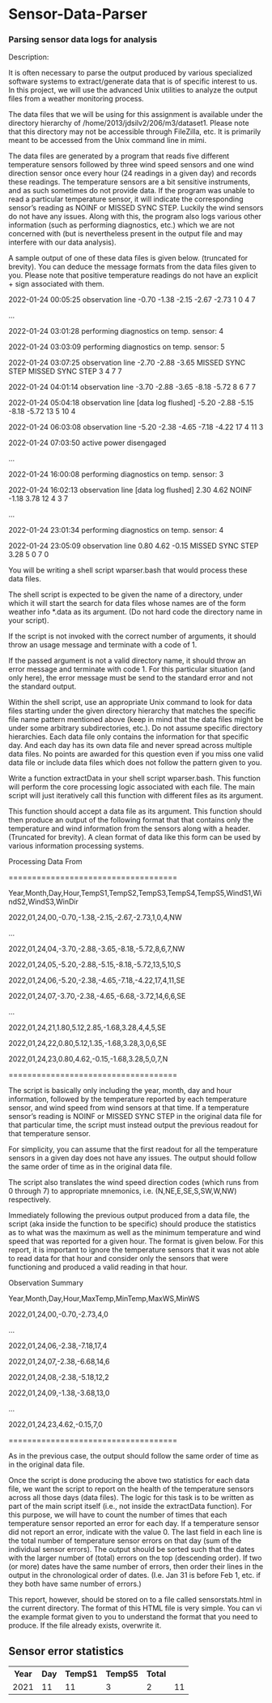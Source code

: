 # Sensor-Data-Parser

<h3>Parsing sensor data logs for analysis</h3>

Description:

It is often necessary to parse the output produced by various specialized software systems to extract/generate data that is of specific interest to us. In this project, we will use the advanced Unix utilities to analyze the output files from a weather monitoring process.

The data files that we will be using for this assignment is available under the directory hierarchy of /home/2013/jdsilv2/206/m3/dataset1. Please note that this directory may not be accessible through FileZilla, etc. It is primarily meant to be accessed from the Unix command line in mimi.

The data files are generated by a program that reads five different temperature sensors followed by three wind speed sensors and one wind direction sensor once every hour (24 readings in a given day) and records these readings. The temperature sensors are a bit sensitive instruments, and as such sometimes do not provide data. If the program was unable to read a particular temperature sensor, it will indicate the corresponding sensor’s reading as NOINF or MISSED SYNC STEP. Luckily the wind sensors do not have any issues. Along with this, the program also logs various other information (such as performing diagnostics, etc.) which we are not concerned with (but is nevertheless present in the output file and may interfere with our data analysis).

A sample output of one of these data files is given below. (truncated for brevity). You can deduce the message formats from the data files given to you. Please note that positive temperature readings do not have an explicit + sign associated with them.

2022-01-24 00:05:25 observation line  -0.70 -1.38 -2.15 -2.67 -2.73 1 0 4 7

...

2022-01-24 03:01:28 performing diagnostics on temp. sensor: 4

2022-01-24 03:03:09 performing diagnostics on temp. sensor: 5

2022-01-24 03:07:25 observation line  -2.70 -2.88 -3.65 MISSED SYNC STEP MISSED SYNC STEP 3 4 7 7

2022-01-24 04:01:14 observation line  -3.70 -2.88 -3.65 -8.18 -5.72 8 6 7 7

2022-01-24 05:04:18 observation line [data log flushed]  -5.20 -2.88 -5.15 -8.18 -5.72 13 5 10 4

2022-01-24 06:03:08 observation line  -5.20 -2.38 -4.65 -7.18 -4.22 17 4 11 3

2022-01-24 07:03:50 active power disengaged

...

2022-01-24 16:00:08 performing diagnostics on temp. sensor: 3

2022-01-24 16:02:13 observation line [data log flushed]  2.30 4.62 NOINF -1.18 3.78 12 4 3 7

...

2022-01-24 23:01:34 performing diagnostics on temp. sensor: 4

2022-01-24 23:05:09 observation line  0.80 4.62 -0.15 MISSED SYNC STEP 3.28 5 0 7 0

You will be writing a shell script wparser.bash that would process these data files.

The shell script is expected to be given the name of a directory, under which it will start the search for data files whose names are of the form weather info *.data as its argument. (Do not hard code the directory name in your script).

If the script is not invoked with the correct number of arguments, it should throw an usage message and terminate with a code of 1.

If the passed argument is not a valid directory name, it should throw an error message and terminate with code 1. For this particular situation (and only here), the error message must be send to the standard error and not the standard output.

Within the shell script, use an appropriate Unix command to look for data files starting under the given directory hierarchy that matches the specific file name pattern mentioned above (keep in mind that the data files might be under some arbitrary subdirectories, etc.). Do not assume specific directory hierarchies. Each data file only contains the information for that specific day. And each day has its own data file and never spread across multiple data files. No points are awarded for this question even if you miss one valid data file or include data files which does not follow the pattern given to you.

Write a function extractData in your shell script wparser.bash. This function will perform the core processing logic associated with each file. The main script will just iteratively call this function with different files as its argument.

This function should accept a data file as its argument. This function should then produce an output of the following format that that contains only the temperature and wind information from the sensors along with a header. (Truncated for brevity). A clean format of data like this form can be used by various information processing systems.

Processing Data From  <path to the filename here>

====================================

Year,Month,Day,Hour,TempS1,TempS2,TempS3,TempS4,TempS5,WindS1,WindS2,WindS3,WinDir

2022,01,24,00,-0.70,-1.38,-2.15,-2.67,-2.73,1,0,4,NW

...

2022,01,24,04,-3.70,-2.88,-3.65,-8.18,-5.72,8,6,7,NW

2022,01,24,05,-5.20,-2.88,-5.15,-8.18,-5.72,13,5,10,S

2022,01,24,06,-5.20,-2.38,-4.65,-7.18,-4.22,17,4,11,SE

2022,01,24,07,-3.70,-2.38,-4.65,-6.68,-3.72,14,6,6,SE

...

2022,01,24,21,1.80,5.12,2.85,-1.68,3.28,4,4,5,SE

2022,01,24,22,0.80,5.12,1.35,-1.68,3.28,3,0,6,SE

2022,01,24,23,0.80,4.62,-0.15,-1.68,3.28,5,0,7,N

====================================

The script is basically only including the year, month, day and hour information, followed by the temperature reported by each temperature sensor, and wind speed from wind sensors at that time. If a temperature sensor’s reading is NOINF or MISSED SYNC STEP in the original data file for that particular time, the script must instead output the previous readout for that temperature sensor.

For simplicity, you can assume that the first readout for all the temperature sensors in a given day does not have any issues. The output should follow the same order of time as in the original data file.

The script also translates the wind speed direction codes (which runs from 0 through 7) to appropriate mnemonics, i.e. (N,NE,E,SE,S,SW,W,NW) respectively.

Immediately following the previous output produced from a data file, the script (aka inside the function to be specific) should produce the statistics as to what was the maximum as well as the minimum temperature and wind speed that was reported for a given hour. The format is given below. For this report, it is important to ignore the temperature sensors that it was not able to read data for that hour and consider only the sensors that were functioning and produced a valid reading in that hour.

Observation Summary

Year,Month,Day,Hour,MaxTemp,MinTemp,MaxWS,MinWS

2022,01,24,00,-0.70,-2.73,4,0

...

2022,01,24,06,-2.38,-7.18,17,4

2022,01,24,07,-2.38,-6.68,14,6

2022,01,24,08,-2.38,-5.18,12,2

2022,01,24,09,-1.38,-3.68,13,0

...

2022,01,24,23,4.62,-0.15,7,0

====================================

As in the previous case, the output should follow the same order of time as in the original data file.

Once the script is done producing the above two statistics for each data file, we want the script to report on the health of the temperature sensors across all those days (data files). The logic for this task is to be written as part of the main script itself (i.e., not inside the extractData function). For this purpose, we will have to count the number of times that each temperature sensor reported an error for each day. If a temperature sensor did not report an error, indicate with the value 0. The last field in each line is the total number of temperature sensor errors on that day (sum of the individual sensor errors). The output should be sorted such that the dates with the larger number of (total) errors on the top (descending order). If two (or more) dates have the same number of errors, then order their lines in the output in the chronological order of dates. (I.e. Jan 31 is before Feb 1, etc. if they both have same number of errors.)

This report, however, should be stored on to a file called sensorstats.html in the current directory. The format of this HTML file is very simple. You can vi the example format given to you to understand the format that you need to produce. If the file already exists, overwrite it.

<HTML>

<BODY>

<H2>Sensor error statistics</H2>

<TABLE>

<TR><TH>Year</TH><TH>Day</TH><TH>TempS1</TH><TH>TempS5</TH><TH>Total</TH><TR>

<TR><TD>2021</TD><TD>11</TD><TD>11</TD><TD>3</TD><TD>2</TD><TD>11</TD></TR>


</TABLE>

</BODY>

</HTML>



